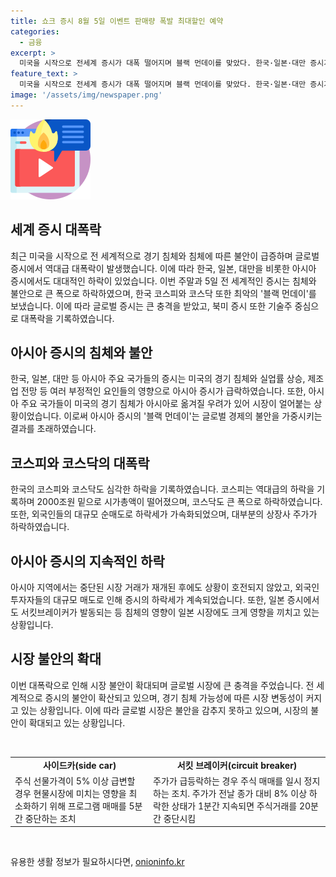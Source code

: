 ```yaml
---
title: 쇼크 증시 8월 5일 이벤트 판매량 폭발 최대할인 예약
categories:
  - 금융
excerpt: >
  미국을 시작으로 전세계 증시가 대폭 떨어지며 블랙 먼데이를 맞았다. 한국·일본·대만 증시가 역대 최대 하락 폭을 기록했고, 이로 인해 한국 코스피는 8.77% 하락한 2441.55에 마감했다. 미국 경기 침체와 실업률 상승 등으로 경제 불안감이 확산되며 아시아 증시에 영향을 미치고 있다. 이에 정부는 긴급 회의를 열고 대응방안을 논의하고 있다. 외국인 투자자들의 순매도로 인해 하락세를 주도했고, 거래 중단 등의 긴급 대책이 필요해 보인다.
feature_text: >
  미국을 시작으로 전세계 증시가 대폭 떨어지며 블랙 먼데이를 맞았다. 한국·일본·대만 증시가 역대 최대 하락 폭을 기록했고, 이로 인해 한국 코스피는 8.77% 하락한 2441.55에 마감했다. 미국 경기 침체와 실업률 상승 등으로 경제 불안감이 확산되며 아시아 증시에 영향을 미치고 있다. 이에 정부는 긴급 회의를 열고 대응방안을 논의하고 있다. 외국인 투자자들의 순매도로 인해 하락세를 주도했고, 거래 중단 등의 긴급 대책이 필요해 보인다.
image: '/assets/img/newspaper.png'
---
```


<p><img src="/assets/img/news.png" alt="rentncar 속보" /></p>

<h2 data-ke-size="size26">세계 증시 대폭락</h2>

<p data-ke-size="size16">최근 미국을 시작으로 전 세계적으로 경기 침체와 침체에 따른 불안이 급증하며 글로벌 증시에서 역대급 대폭락이 발생했습니다. 이에 따라 한국, 일본, 대만을 비롯한 아시아 증시에서도 대대적인 하락이 있었습니다. 이번 주말과 5일 전 세계적인 증시는 침체와 불안으로 큰 폭으로 하락하였으며, 한국 코스피와 코스닥 또한 최악의 '블랙 먼데이'를 보냈습니다. 이에 따라 글로벌 증시는 큰 충격을 받았고, 북미 증시 또한 기술주 중심으로 대폭락을 기록하였습니다.</p>

<h2 data-ke-size="size26">아시아 증시의 침체와 불안</h2>

<p data-ke-size="size16">한국, 일본, 대만 등 아시아 주요 국가들의 증시는 미국의 경기 침체와 실업률 상승, 제조업 전망 등 여러 부정적인 요인들의 영향으로 아시아 증시가 급락하였습니다. 또한, 아시아 주요 국가들이 미국의 경기 침체가 아시아로 옮겨질 우려가 있어 시장이 얼어붙는 상황이었습니다. 이로써 아시아 증시의 '블랙 먼데이'는 글로벌 경제의 불안을 가중시키는 결과를 초래하였습니다.</p>

<h2 data-ke-size="size26">코스피와 코스닥의 대폭락</h2>

<p data-ke-size="size16">한국의 코스피와 코스닥도 심각한 하락을 기록하였습니다. 코스피는 역대급의 하락을 기록하며 2000조원 밑으로 시가총액이 떨어졌으며, 코스닥도 큰 폭으로 하락하였습니다. 또한, 외국인들의 대규모 순매도로 하락세가 가속화되었으며, 대부분의 상장사 주가가 하락하였습니다.</p>

<h2 data-ke-size="size26">아시아 증시의 지속적인 하락</h2>

<p data-ke-size="size16">아시아 지역에서는 중단된 시장 거래가 재개된 후에도 상황이 호전되지 않았고, 외국인 투자자들의 대규모 매도로 인해 증시의 하락세가 계속되었습니다. 또한, 일본 증시에서도 서킷브레이커가 발동되는 등 침체의 영향이 일본 시장에도 크게 영향을 끼치고 있는 상황입니다.</p>

<h2 data-ke-size="size26">시장 불안의 확대</h2>

<p data-ke-size="size16">이번 대폭락으로 인해 시장 불안이 확대되며 글로벌 시장에 큰 충격을 주었습니다. 전 세계적으로 증시의 불안이 확산되고 있으며, 경기 침체 가능성에 따른 시장 변동성이 커지고 있는 상황입니다. 이에 따라 글로벌 시장은 불안을 감추지 못하고 있으며, 시장의 불안이 확대되고 있는 상황입니다.</p>

<p data-ke-size="size16">&nbsp;</p>

<table>
    <tbody>
        <tr>
            <td style="text-align: center; height: 17px;"><b>사이드카(side car)</b></td>
            <td style="text-align: center; height: 17px;"><b>서킷 브레이커(circuit breaker)</b></td>
        </tr>
        <tr>
            <td>주식 선물가격이 5% 이상 급변할 경우 현물시장에 미치는 영향을 최소화하기 위해 프로그램 매매를 5분간 중단하는 조치</td>
            <td>주가가 급등락하는 경우 주식 매매를 일시 정지하는 조치. 주가가 전날 종가 대비 8% 이상 하락한 상태가 1분간 지속되면 주식거래를 20분간 중단시킴</td>
        </tr>
    </tbody>
</table>

<p data-ke-size="size16">&nbsp;</p>
유용한 생활 정보가 필요하시다면, <a href="https://onioninfo.kr" rel="dofollow">onioninfo.kr</a>


